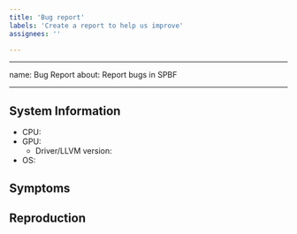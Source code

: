 ```yaml
---
title: 'Bug report'
labels: 'Create a report to help us improve'
assignees: ''

---
```


---
name: Bug Report
about: Report bugs in SPBF

---

## System Information
- CPU: <!-- e.g. Intel i7 7700 or AMD Ryzen 1700 -->
- GPU: <!-- e.g. RX 580 or GTX 970 -->
   - Driver/LLVM version: <!-- e.g. Mesa 18.2/7.0.0 or nvidia 396.54 -->
- OS:  <!-- e.g. Ubuntu 18.04 or Windows 10 -->

<!-- You might want to add the log file, you will find that inside
 the game folder under SPBF/Saved/Logs. Just drag and drop the file here: -->


## Symptoms <!-- What's the problem? -->


## Reproduction <!-- If possible try to explain how to reproduce the issue -->
